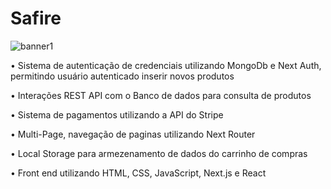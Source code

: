 # Safire


![banner1](https://user-images.githubusercontent.com/60366579/190824299-62343bd3-25e4-4523-b509-9f93a6be0da9.png)



•	Sistema de autenticação de credenciais utilizando MongoDb e Next Auth, permitindo usuário autenticado inserir novos produtos

•	Interações REST API com o Banco de dados para consulta de produtos

•	Sistema de pagamentos utilizando a API do Stripe

•	Multi-Page, navegação de paginas utilizando Next Router

•	Local Storage para armezenamento de dados do carrinho de compras

•	Front end utilizando HTML, CSS, JavaScript, Next.js e React




